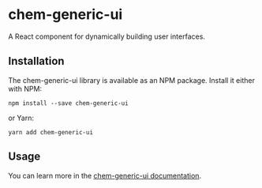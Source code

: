 # chem-generic-ui

A React component for dynamically building user interfaces.

## Installation

The chem-generic-ui library is available as an NPM package. Install it either with NPM:

```
npm install --save chem-generic-ui
```

or Yarn:

```
yarn add chem-generic-ui
```

## Usage

You can learn more in the [chem-generic-ui documentation](https://facebook.github.io/create-react-app/docs/getting-started).
